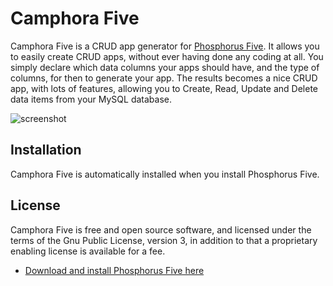 # Camphora Five

Camphora Five is a CRUD app generator for [Phosphorus Five](https://github.com/polterguy/phosphorusfive). It allows you to
easily create CRUD apps, without ever having done any coding at all. You simply declare which data columns your apps should have,
and the type of columns, for then to generate your app. The results becomes a nice CRUD app, with lots of
features, allowing you to Create, Read, Update and Delete data items from your MySQL database.

![screenshot](https://phosphorusfive.files.wordpress.com/2018/03/camphora-screenshot.png)

## Installation

Camphora Five is automatically installed when you install Phosphorus Five.

## License

Camphora Five is free and open source software, and licensed under the terms
of the Gnu Public License, version 3, in addition to that a proprietary enabling license is available for a fee.

* [Download and install Phosphorus Five here](https://github.com/polterguy/phosphorusfive/releases)
